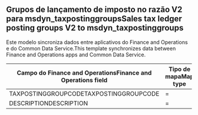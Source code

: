 ## <a name="sales-tax-ledger-posting-groups-v2-to-msdyn_taxpostinggroups"></a><span data-ttu-id="572db-101">Grupos de lançamento de imposto no razão V2 para msdyn_taxpostinggroups</span><span class="sxs-lookup"><span data-stu-id="572db-101">Sales tax ledger posting groups V2 to msdyn_taxpostinggroups</span></span>

<span data-ttu-id="572db-102">Este modelo sincroniza dados entre aplicativos do Finance and Operations e do Common Data Service.</span><span class="sxs-lookup"><span data-stu-id="572db-102">This template synchronizes data between Finance and Operations apps and Common Data Service.</span></span>

<span data-ttu-id="572db-103">Campo do Finance and Operations</span><span class="sxs-lookup"><span data-stu-id="572db-103">Finance and Operations field</span></span> | <span data-ttu-id="572db-104">Tipo de mapa</span><span class="sxs-lookup"><span data-stu-id="572db-104">Map type</span></span> | <span data-ttu-id="572db-105">Outro campo Dynamics 365</span><span class="sxs-lookup"><span data-stu-id="572db-105">Other Dynamics 365 field</span></span> | <span data-ttu-id="572db-106">Valor padrão</span><span class="sxs-lookup"><span data-stu-id="572db-106">Default value</span></span>
---|---|---|---
<span data-ttu-id="572db-107">TAXPOSTINGGROUPCODE</span><span class="sxs-lookup"><span data-stu-id="572db-107">TAXPOSTINGGROUPCODE</span></span> | = | <span data-ttu-id="572db-108">msdyn_name</span><span class="sxs-lookup"><span data-stu-id="572db-108">msdyn_name</span></span> | 
<span data-ttu-id="572db-109">DESCRIPTION</span><span class="sxs-lookup"><span data-stu-id="572db-109">DESCRIPTION</span></span> | = | <span data-ttu-id="572db-110">msdyn_description</span><span class="sxs-lookup"><span data-stu-id="572db-110">msdyn_description</span></span> | 

